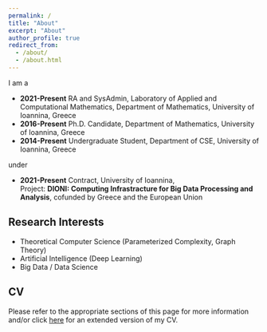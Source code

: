 ```yaml
---
permalink: /
title: "About"
excerpt: "About"
author_profile: true
redirect_from: 
  - /about/
  - /about.html
---
```


I am a
* **2021-Present** RA and SysAdmin, Laboratory of Applied and Computational Mathematics, Department of Mathematics, University of Ioannina, Greece
* **2016-Present** Ph.D. Candidate, Department of Mathematics, University of Ioannina, Greece
* **2014-Present** Undergraduate Student, Department of CSE, University of Ioannina, Greece

under
* **2021-Present** Contract, University of Ioannina,<br>Project: **DIONI: Computing Infrastracture for Big Data Processing and Analysis**, cofunded by Greece and the European Union

Research Interests
-
* Theoretical Computer Science (Parameterized Complexity, Graph Theory)
* Artificial Intelligence (Deep Learning)
* Big Data / Data Science

CV
-
Please refer to the appropriate sections of this page for more information and/or click [here](https://sptzimas.github.io/files/SpTzimas_CV.pdf) for an extended version of my CV.
